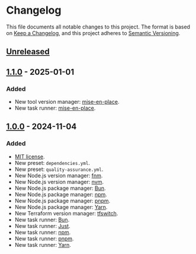 # Changelog

This file documents all notable changes to this project. The format is based
on [Keep a Changelog](https://keepachangelog.com/en/1.1.0), and this project
adheres to [Semantic Versioning](https://semver.org/spec/v2.0.0.html).

## [Unreleased]

## [1.1.0] - 2025-01-01
### Added
- New tool version manager: [mise-en-place](https://mise.jdx.dev).
- New task runner: [mise-en-place](https://mise.jdx.dev).

## [1.0.0] - 2024-11-04
### Added
- [MIT license](https://choosealicense.com/licenses/mit).
- New preset: `dependencies.yml`.
- New preset: `quality-assurance.yml`.
- New Node.js version manager: [fnm](https://github.com/Schniz/fnm).
- New Node.js version manager: [nvm](https://github.com/nvm-sh/nvm).
- New Node.js package manager: [Bun](https://bun.sh).
- New Node.js package
  manager: [npm](https://nodejs.org/en/learn/getting-started/an-introduction-to-the-npm-package-manager).
- New Node.js package manager: [pnpm](https://pnpm.io).
- New Node.js package manager: [Yarn](https://yarnpkg.com).
- New Terraform version manager: [tfswitch](https://tfswitch.warrensbox.com).
- New task runner: [Bun](https://bun.sh).
- New task runner: [Just](https://just.systems).
- New task
  runner: [npm](https://nodejs.org/en/learn/getting-started/an-introduction-to-the-npm-package-manager).
- New task runner: [pnpm](https://pnpm.io).
- New task runner: [Yarn](https://yarnpkg.com).

[unreleased]: https://github.com/rainstormy/presets-lefthook/compare/v1.1.0...HEAD
[1.1.0]: https://github.com/rainstormy/presets-lefthook/compare/v1.0.0...v1.1.0
[1.0.0]: https://github.com/rainstormy/presets-lefthook/releases/tag/v1.0.0
